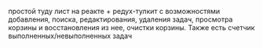 простой туду лист на реакте + редух-тулкит с возможностями добавления, поиска, редактирования, удаления задач, просмотра корзины и восстановления из нее, очистки корзины. Также есть счетчик выполненных/невыполненных задач
